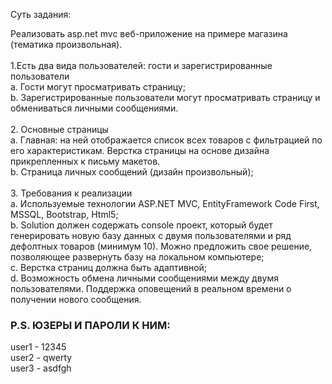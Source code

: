 Суть задания:

Реализовать asp.net mvc веб-приложение на примере магазина (тематика произвольная). <br/><br/>
1.Есть два вида пользователей: гости и зарегистрированные пользователи<br/>
a. Гости могут просматривать страницу;<br/>
b. Зарегистрированные пользователи могут просматривать страницу и обмениваться личными сообщениями.<br/><br/>
2. Основные страницы<br/>
a. Главная: на ней отображается список всех товаров с фильтрацией по его характеристикам. Верстка страницы на основе дизайна<br/> прикрепленных к письму макетов.<br/>
b. Страница личных сообщений (дизайн произвольный);<br/><br/>
3. Требования к реализации<br/>
a. Используемые технологии ASP.NET MVC, EntityFramework Code First, MSSQL, Bootstrap, Html5;<br/>
b. Solution должен содержать console проект, который будет генерировать новую базу данных с двумя пользователями и ряд дефолтных товаров (минимум 10). Можно предложить свое решение, позволяющее развернуть базу на локальном компьютере;<br/>
c. Верстка страниц должна быть адаптивной;<br/>
d. Возможность обмена личными сообщениями между двумя пользователями. Поддержка оповещений в реальном времени о получении нового сообщения.
 
### P.S. ЮЗЕРЫ И ПАРОЛИ К НИМ:<br/>
user1 - 12345<br/>
user2 - qwerty<br/>
user3 - asdfgh<br/>
